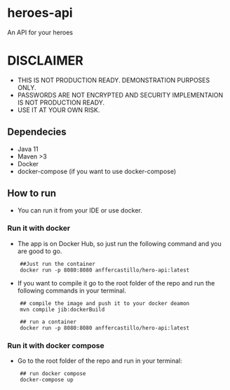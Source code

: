 # heroes-api

An API for your heroes

# DISCLAIMER

- THIS IS NOT PRODUCTION READY. DEMONSTRATION PURPOSES ONLY.
- PASSWORDS ARE NOT ENCRYPTED AND SECURITY IMPLEMENTAION IS NOT PRODUCTION READY.
- USE IT AT YOUR OWN RISK.

## Dependecies

- Java 11
- Maven >3
- Docker
- docker-compose (if you want to use docker-compose)

## How to run

- You can run it from your IDE or use docker.

### Run it with docker

- The app is on Docker Hub, so just run the following command and you are good to go.

```shell
    ##Just run the container
    docker run -p 8080:8080 anffercastillo/hero-api:latest
```

- If you want to compile it go to the root folder of the repo and run the following commands in your terminal.

```shell
    ## compile the image and push it to your docker deamon
    mvn compile jib:dockerBuild
    
    ## run a container
    docker run -p 8080:8080 anffercastillo/hero-api:latest
```

### Run it with docker compose

- Go to the root folder of the repo and run in your terminal:

```shell
    ## run docker compose 
    docker-compose up
```
